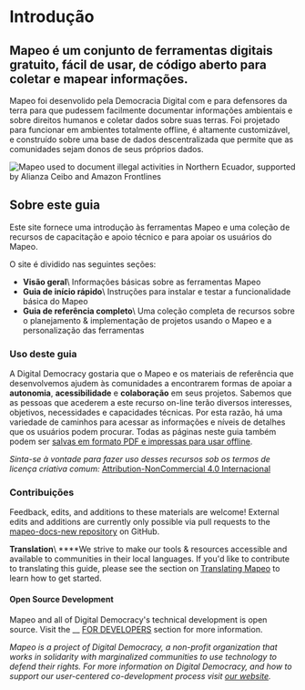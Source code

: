 # Introdução

## Mapeo é um conjunto de ferramentas digitais gratuito, fácil de usar, de código aberto para coletar e mapear informações.

Mapeo foi desenvolido pela Democracia Digital com e para defensores da terra para que pudessem facilmente documentar informações ambientais e sobre direitos humanos e coletar dados sobre suas terras. Foi projetado para funcionar em ambientes totalmente offline, é altamente customizável, e construído sobre uma base de dados descentralizada que permite que as comunidades sejam donos de seus próprios dados.

![Mapeo used to document illegal activities in Northern Ecuador, supported by Alianza Ceibo and Amazon Frontlines](../.gitbook/assets/ac-siona2-1024x683.jpg)

## Sobre este guia

Este site fornece uma introdução às ferramentas Mapeo e uma coleção de recursos de capacitação e apoio técnico e para apoiar os usuários do Mapeo.

O site é dividido nas seguintes seções:

* **Visão geral**\ Informações básicas sobre as ferramentas Mapeo
* **Guia de início rápido**\ Instruções para instalar e testar a funcionalidade básica do Mapeo
* **Guia de referência completo**\ Uma coleção completa de recursos sobre o planejamento & implementação de projetos usando o Mapeo e a personalização das ferramentas

### Uso deste guia

A Digital Democracy gostaria que o Mapeo e os materiais de referência que desenvolvemos ajudem às comunidades a encontrarem formas de apoiar a **autonomia**, **acessibilidade** e **colaboração** em seus projetos. Sabemos que as pessoas que acederem a este recurso on-line terão diversos interesses, objetivos, necessidades e capacidades técnicas. Por esta razão, há uma variedade de caminhos para acessar as informações e níveis de detalhes que os usuários podem procurar.  Todas as páginas neste guia também podem ser [salvas em formato PDF e impressas para usar offline](reference-guide/troubleshooting/saving-and-printing-mapeo-reference-materials.md).

_Sinta-se à vontade para fazer uso desses recursos sob os termos de licença criativa comum:_ [Attribution-NonCommercial 4.0 Internacional](https://creativecommons.org/licenses/by-nc/4.0/)&#x20;

### Contribuições

Feedback, edits, and additions to these materials are welcome! External edits and additions are currently only possible via pull requests to the [mapeo-docs-new repository](https://github.com/digidem/mapeo-docs-new) on GitHub.

**Translation**\ ****We strive to make our tools & resources accessible and available to communities in their local languages. If you'd like to contribute to translating this guide, please see the section on [Translating Mapeo](reference-guide/pre-launch-deployment-preparation/translating-mapeo-and-default-configurations.md) to learn how to get started.

#### Open Source Development

Mapeo and all of Digital Democracy's technical development is open source. Visit the __ [FOR DEVELOPERS](for-developers/untitled.md) <mark style="color:blue;"></mark> section for more information.



_Mapeo is a project of Digital Democracy, a non-profit organization that works in solidarity with marginalized communities to use technology to defend their rights. For more information on Digital Democracy,  and how to support our user-centered co-development process visit_ [_our website_](https://www.digital-democracy.org)_._
